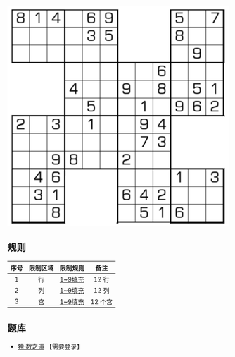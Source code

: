 ![](../../images/sudoku/大脑风车数独.png)

## 规则
| 序号 | 限制区域 | 限制规则 | 备注 |
| :---: | :---: | :--- | :---: |
| 1 | 行 | [1~9填充] | 12 行 |
| 2 | 列 | [1~9填充] | 12 列 |
| 3 | 宫 | [1~9填充] | 12 个宫 |

## 题库
- [独·数之道](http://www.sudokufans.org.cn/lx/game.index.php?type=fc4) 【需要登录】

[1~9填充]: ../../../../../../rules.md#1~9填充